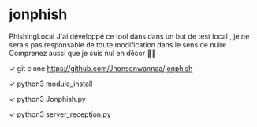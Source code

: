 # jonphish
PhishingLocal
J'ai développé ce tool dans dans un but de test local , je ne serais pas responsable de toute modification dans le sens de nuire .
Comprenez aussi que je suis nul en décor 🤣🤣

✓ git clone https://github.com/Jhonsonwannaa/jonphish

✓ python3 module_install

✓ python3 Jonphish.py

✓ python3 server_reception.py
